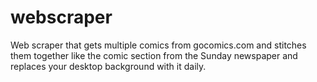 webscraper
==========

Web scraper that gets multiple comics from gocomics.com and stitches them together like the comic section from the Sunday newspaper and replaces your desktop background with it daily. 
